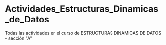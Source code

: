 # Actividades_Estructuras_Dinamicas_de_Datos
Todas las actividades en el curso de  ESTRUCTURAS DINAMICAS DE DATOS - sección "A"
